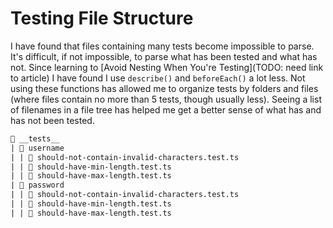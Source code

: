 # Testing File Structure

I have found that files containing many tests become impossible to parse. It's difficult, if not impossible, to parse what has been tested and what has not. Since learning to [Avoid Nesting When You're Testing](TODO: need link to article) I have found I use `describe()` and `beforeEach()` a lot less. Not using these functions has allowed me to organize tests by folders and files (where files contain no more than 5 tests, though usually less). Seeing a list of filenames in a file tree has helped me get a better sense of what has and has not been tested.

```txt
📁 __tests__
| 📁 username
| | 📄 should-not-contain-invalid-characters.test.ts
| | 📄 should-have-min-length.test.ts
| | 📄 should-have-max-length.test.ts
| 📁 password
| | 📄 should-not-contain-invalid-characters.test.ts
| | 📄 should-have-min-length.test.ts
| | 📄 should-have-max-length.test.ts
```
